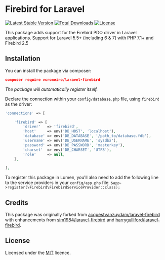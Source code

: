 # Firebird for Laravel

[![Latest Stable Version](https://poser.pugx.org/vcromeiro/laravel-firebird/v/stable)](https://packagist.org/packages/vcromeiro/laravel-firebird)
[![Total Downloads](https://poser.pugx.org/vcromeiro/laravel-firebird/downloads)](https://packagist.org/packages/vcromeiro/laravel-firebird)
[![License](https://poser.pugx.org/vcromeiro/laravel-firebird/license)](https://packagist.org/packages/vcromeiro/laravel-firebird)

This package adds support for the Firebird PDO driver in Laravel applications. Support for Laravel 5.5+ (including 6 & 7) with PHP 7.1+ and Firebird 2.5

## Installation

You can install the package via composer:

```json
composer require vcromeiro/laravel-firebird
```

_The package will automatically register itself._

Declare the connection within your `config/database.php` file, using `firebird` as the
driver:
```php
'connections' => [

    'firebird' => [
        'driver'   => 'firebird',
        'host'     => env('DB_HOST', 'localhost'),
        'database' => env('DB_DATABASE', '/path_to/database.fdb'),
        'username' => env('DB_USERNAME', 'sysdba'),
        'password' => env('DB_PASSWORD', 'masterkey'),
        'charset'  => env('DB_CHARSET', 'UTF8'),
        'role'     => null,
    ],

],
```

To register this package in Lumen, you'll also need to add the following line to the service providers in your `config/app.php` file:
`$app->register(\Firebird\FirebirdServiceProvider::class);`

## Credits
This package was originally forked from [acquestvanzuydam/laravel-firebird](https://github.com/jacquestvanzuydam/laravel-firebird) with enhancements from [sim1984/laravel-firebird](https://github.com/sim1984/laravel-firebird) and [harrygulliford/laravel-firebird](https://github.com/harrygulliford/laravel-firebird).

## License
Licensed under the [MIT](https://choosealicense.com/licenses/mit/) licence.
